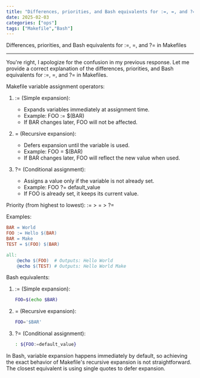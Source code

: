 ```yaml
---
title: "Differences, priorities, and Bash equivalents for :=, =, and ?= in Makefiles"
date: 2025-02-03
categories: ["ops"]
tags: ["Makefile","Bash"]
---
```



Differences, priorities, and Bash equivalents for :=, =, and ?= in Makefiles

---
You're right, I apologize for the confusion in my previous response. Let me provide a correct explanation of the differences, priorities, and Bash equivalents for :=, =, and ?= in Makefiles.

Makefile variable assignment operators:

1. := (Simple expansion):
   - Expands variables immediately at assignment time.
   - Example: FOO := $(BAR)
   - If BAR changes later, FOO will not be affected.

2. = (Recursive expansion):
   - Defers expansion until the variable is used.
   - Example: FOO = $(BAR)
   - If BAR changes later, FOO will reflect the new value when used.

3. ?= (Conditional assignment):
   - Assigns a value only if the variable is not already set.
   - Example: FOO ?= default_value
   - If FOO is already set, it keeps its current value.

Priority (from highest to lowest): := > = > ?=

Examples:

```makefile
BAR = World
FOO := Hello $(BAR)
BAR = Make
TEST = $(FOO) $(BAR)

all:
    @echo $(FOO)  # Outputs: Hello World
    @echo $(TEST) # Outputs: Hello World Make
```

Bash equivalents:

1. := (Simple expansion):
   ```bash
   FOO=$(echo $BAR)
   ```

2. = (Recursive expansion):
   ```bash
   FOO='$BAR'
   ```

3. ?= (Conditional assignment):
   ```bash
   : ${FOO:=default_value}
   ```

In Bash, variable expansion happens immediately by default, so achieving the exact behavior of Makefile's recursive expansion is not straightforward. The closest equivalent is using single quotes to defer expansion.
